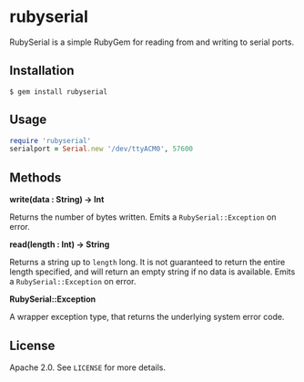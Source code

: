# rubyserial

RubySerial is a simple RubyGem for reading from and writing to serial ports.

## Installation

    $ gem install rubyserial

## Usage

```ruby
require 'rubyserial'
serialport = Serial.new '/dev/ttyACM0', 57600
```

## Methods

**write(data : String) -> Int**

Returns the number of bytes written.
Emits a `RubySerial::Exception` on error.

**read(length : Int) -> String**

Returns a string up to `length` long. It is not guaranteed to return the entire
length specified, and will return an empty string if no data is
available. Emits a `RubySerial::Exception` on error.

**RubySerial::Exception**

A wrapper exception type, that returns the underlying system error code.

## License

Apache 2.0. See `LICENSE` for more details.
